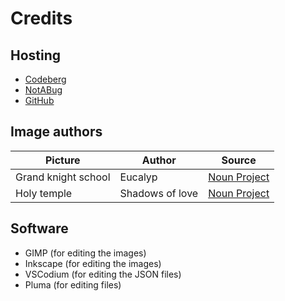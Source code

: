 # Credits

## Hosting

- [Codeberg](https://codeberg.org/mark22k/UnCiv-Extra-Wonders)
- [NotABug](https://notabug.org/mark22k/UnCiv-Extra-Wonders)
- [GitHub](https://github.com/marek22k/Extra-Wonders)

## Image authors

| Picture | Author | Source |
| --- | --- | --- |
| Grand knight school | Eucalyp | [Noun Project](https://thenounproject.com/icon/sword-1943972/) |
| Holy temple | Shadows of love | [Noun Project](https://thenounproject.com/icon/temple-1117768/) |

## Software

- GIMP (for editing the images)
- Inkscape (for editing the images)
- VSCodium (for editing the JSON files)
- Pluma (for editing files)

